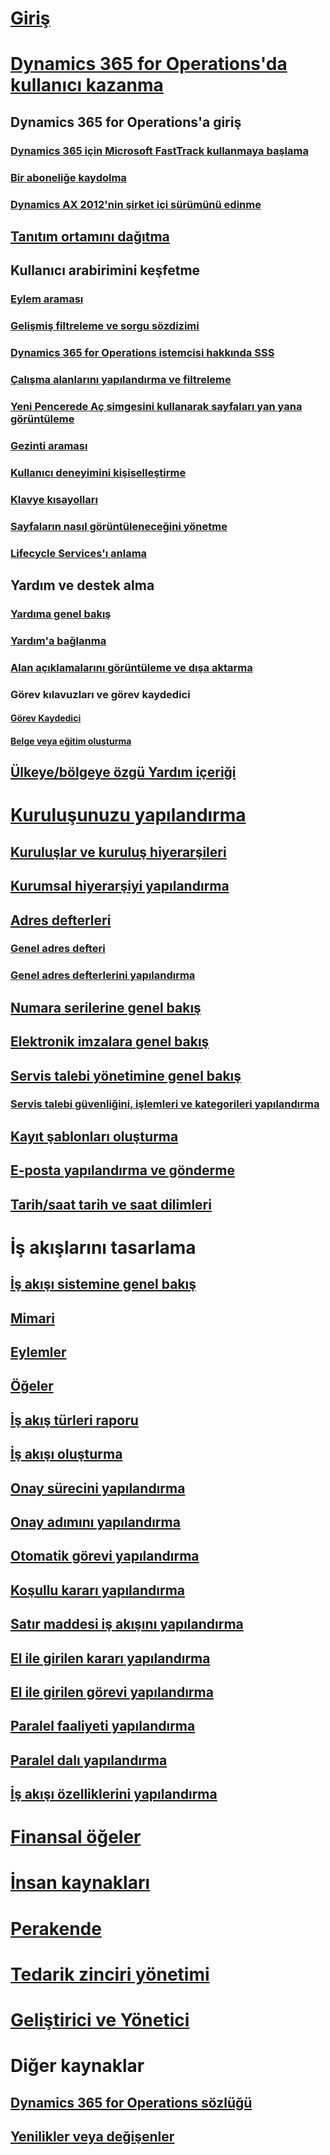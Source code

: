 # [Giriş](index.md)

# [Dynamics 365 for Operations'da kullanıcı kazanma](get-started/onboarding-home.md)
## Dynamics 365 for Operations'a giriş
### [Dynamics 365 için Microsoft FastTrack kullanmaya başlama](get-started/fasttrack-dynamics-365-overview.md)
### [Bir aboneliğe kaydolma](/dynamics365/operations/dev-itpro/dev-tools/sign-up-preview-subscription?toc=/dynamics365/operations/toc.json)
### [Dynamics AX 2012'nin şirket içi sürümünü edinme](/dynamics365/operations/dev-itpro/deployment/csp-download-customersource?toc=/dynamics365/operations/toc.json)
## [Tanıtım ortamını dağıtma](/dynamics365/operations/dev-itpro/deployment/deploy-demo-environment?toc=/dynamics365/operations/toc.json)

## Kullanıcı arabirimini keşfetme
### [Eylem araması](get-started/action-search.md)
### [Gelişmiş filtreleme ve sorgu sözdizimi](get-started/advanced-filtering-query-options.md)
### [Dynamics 365 for Operations istemcisi hakkında SSS](get-started/client-faq.md)
### [Çalışma alanlarını yapılandırma ve filtreleme](get-started/configure-filter-workspaces.md)
### [Yeni Pencerede Aç simgesini kullanarak sayfaları yan yana görüntüleme](get-started/display-pages-side-by-side.md)
### [Gezinti araması](get-started/navigation-search.md)
### [Kullanıcı deneyimini kişiselleştirme](get-started/personalize-user-experience.md)
### [Klavye kısayolları](get-started/shortcut-keys.md)
### [Sayfaların nasıl görüntüleneceğini yönetme](get-started/window-management.md)
### [Lifecycle Services'ı anlama](/dynamics365/operations/dev-itpro/lifecycle-services/lcs-works-lcs?toc=/dynamics365/operations/toc.json)

## Yardım ve destek alma
### [Yardıma genel bakış](/dynamics365/operations/dev-itpro/get-started/help-overview?toc=/dynamics365/operations/toc.json)
### [Yardım'a bağlanma](/dynamics365/operations/dev-itpro/get-started/help-connect?toc=/dynamics365/operations/toc.json)
### [Alan açıklamalarını görüntüleme ve dışa aktarma](get-started/view-export-field-descriptions.md)

### Görev kılavuzları ve görev kaydedici
#### [Görev Kaydedici](/dynamics365/operations/dev-itpro/user-interface/task-recorder?toc=/dynamics365/operations/toc.json)
#### [Belge veya eğitim oluşturma](/dynamics365/operations/dev-itpro/user-interface/task-recorder?toc=/dynamics365/operations/toc.json)

## [Ülkeye/bölgeye özgü Yardım içeriği](/dynamics365/operations/dev-itpro/lcs-solutions/country-region?toc=/dynamics365/operations/toc.json)

# [Kuruluşunuzu yapılandırma](organization-administration/organization-administration-home-page.md)
## [Kuruluşlar ve kuruluş hiyerarşileri](organization-administration/organizations-organizational-hierarchies.md)
## [Kurumsal hiyerarşiyi yapılandırma](organization-administration/plan-organizational-hierarchy.md)
## [Adres defterleri](organization-administration/qa-address-books.md)
### [Genel adres defteri](organization-administration/overview-global-address-book.md)
### [Genel adres defterlerini yapılandırma](organization-administration/plan-configuration-global-address-book-additional-address-books.md)
## [Numara serilerine genel bakış](organization-administration/number-sequence-overview.md)
## [Elektronik imzalara genel bakış](organization-administration/electronic-signature-overview.md)
## [Servis talebi yönetimine genel bakış](organization-administration/cases.md)
### [Servis talebi güvenliğini, işlemleri ve kategorileri yapılandırma](organization-administration/plan-case-management.md)
## [Kayıt şablonları oluşturma](organization-administration/record-templates.md)
## [E-posta yapılandırma ve gönderme](organization-administration/configure-email.md)
## [Tarih/saat tarih ve saat dilimleri](organization-administration/date-time-zones.md)

# İş akışlarını tasarlama
## [İş akışı sistemine genel bakış](organization-administration/overview-workflow-system.md)
## [Mimari](organization-administration/workflow-system-architecture.md)
## [Eylemler](organization-administration/workflow-actions.md)
## [Öğeler](organization-administration/workflow-elements.md)
## [İş akış türleri raporu](organization-administration/workflow-types-report.md)
## [İş akışı oluşturma](organization-administration/create-workflow.md)
## [Onay sürecini yapılandırma](organization-administration/configure-approval-process-workflow.md)
## [Onay adımını yapılandırma](organization-administration/configure-approval-step-workflow.md)
## [Otomatik görevi yapılandırma](organization-administration/configure-automated-task-workflow.md)
## [Koşullu kararı yapılandırma](organization-administration/configure-conditional-decision-workflow.md)
## [Satır maddesi iş akışını yapılandırma](organization-administration/configure-line-item-workflow.md)
## [El ile girilen kararı yapılandırma](organization-administration/configure-manual-decision-workflow.md)
## [El ile girilen görevi yapılandırma](organization-administration/configure-manual-task-workflow.md)
## [Paralel faaliyeti yapılandırma](organization-administration/configure-parallel-activity-workflow.md)
## [Paralel dalı yapılandırma](organization-administration/configure-parallel-branch-workflow.md)
## [İş akışı özelliklerini yapılandırma](organization-administration/configure-workflow-properties.md)

# [Finansal öğeler](/dynamics365/operations/financials/index)

# [İnsan kaynakları](/dynamics365/operations/human-resources/index)

# [Perakende](/dynamics365/operations/retail/index)

# [Tedarik zinciri yönetimi](/dynamics365/operations/supply-chain/index)

# [Geliştirici ve Yönetici](/dynamics365/operations/dev-itpro/index)

# Diğer kaynaklar
## [Dynamics 365 for Operations sözlüğü](get-started/glossary.md)
## [Yenilikler veya değişenler](/dynamics365/operations/dev-itpro/get-started/whats-new-changed?toc=/dynamics365/operations/toc.json)

